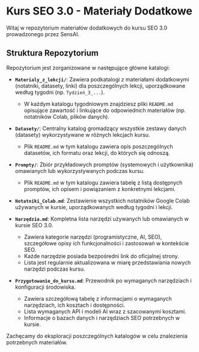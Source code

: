 # Kurs SEO 3.0 - Materiały Dodatkowe

Witaj w repozytorium materiałów dodatkowych do kursu SEO 3.0 prowadzonego przez SensAI.

## Struktura Repozytorium

Repozytorium jest zorganizowane w następujące główne katalogi:

*   **`Materialy_z_lekcji/`**: Zawiera podkatalogi z materiałami dodatkowymi (notatniki, datasety, linki) dla poszczególnych lekcji, uporządkowane według tygodni (np. `Tydzień_3_...`).
    *   W każdym katalogu tygodniowym znajdziesz pliki `README.md` opisujące zawartość i linkujące do odpowiednich materiałów (np. notatników Colab, plików danych).

*   **`Datasety/`**: Centralny katalog gromadzący wszystkie zestawy danych (datasety) wykorzystywane w różnych lekcjach kursu.
    *   Plik `README.md` w tym katalogu zawiera opis poszczególnych datasetów, ich formatu oraz lekcji, do których się odnoszą.

*   **`Prompty/`**: Zbiór przykładowych promptów (systemowych i użytkownika) omawianych lub wykorzystywanych podczas kursu.
    *   Plik `README.md` w tym katalogu zawiera tabelę z listą dostępnych promptów, ich opisem i powiązaniem z konkretnymi lekcjami.

*   **`Notatniki_Colab.md`**: Zestawienie wszystkich notatników Google Colab używanych w kursie, uporządkowanych według tygodni i lekcji.

*   **`Narzędzia.md`**: Kompletna lista narzędzi używanych lub omawianych w kursie SEO 3.0.
    *   Zawiera kategorie narzędzi (programistyczne, AI, SEO), szczegółowe opisy ich funkcjonalności i zastosowań w kontekście SEO.
    *   Każde narzędzie posiada bezpośredni link do oficjalnej strony.
    *   Lista jest regularnie aktualizowana w miarę przedstawiania nowych narzędzi podczas kursu.

*   **`Przygotowanie_do_kursu.md`**: Przewodnik po wymaganych narzędziach i konfiguracji środowiska.
    *   Zawiera szczegółową tabelę z informacjami o wymaganych narzędziach, ich kosztach i dostępności.
    *   Lista wymaganych API i modeli AI wraz z szacowanymi kosztami.
    *   Informacje o bazach danych i narzędziach SEO potrzebnych w kursie.

Zachęcamy do eksploracji poszczególnych katalogów w celu znalezienia potrzebnych materiałów. 